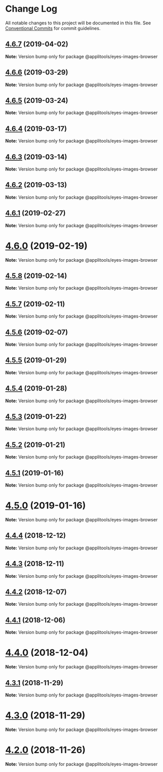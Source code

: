 # Change Log

All notable changes to this project will be documented in this file.
See [Conventional Commits](https://conventionalcommits.org) for commit guidelines.

## [4.6.7](https://github.com/applitools/eyes.sdk.javascript1/compare/@applitools/eyes-images-browser@4.6.6...@applitools/eyes-images-browser@4.6.7) (2019-04-02)

**Note:** Version bump only for package @applitools/eyes-images-browser





## [4.6.6](https://github.com/applitools/eyes.sdk.javascript1/compare/@applitools/eyes-images-browser@4.6.5...@applitools/eyes-images-browser@4.6.6) (2019-03-29)

**Note:** Version bump only for package @applitools/eyes-images-browser





## [4.6.5](https://github.com/applitools/eyes.sdk.javascript1/compare/@applitools/eyes-images-browser@4.6.4...@applitools/eyes-images-browser@4.6.5) (2019-03-24)

**Note:** Version bump only for package @applitools/eyes-images-browser





## [4.6.4](https://github.com/applitools/eyes.sdk.javascript1/compare/@applitools/eyes-images-browser@4.6.3...@applitools/eyes-images-browser@4.6.4) (2019-03-17)

**Note:** Version bump only for package @applitools/eyes-images-browser





## [4.6.3](https://github.com/applitools/eyes.sdk.javascript1/compare/@applitools/eyes-images-browser@4.6.2...@applitools/eyes-images-browser@4.6.3) (2019-03-14)

**Note:** Version bump only for package @applitools/eyes-images-browser





## [4.6.2](https://github.com/applitools/eyes.sdk.javascript1/compare/@applitools/eyes-images-browser@4.6.1...@applitools/eyes-images-browser@4.6.2) (2019-03-13)

**Note:** Version bump only for package @applitools/eyes-images-browser





## [4.6.1](https://github.com/applitools/eyes.sdk.javascript1/compare/@applitools/eyes-images-browser@4.6.0...@applitools/eyes-images-browser@4.6.1) (2019-02-27)

**Note:** Version bump only for package @applitools/eyes-images-browser





# [4.6.0](https://github.com/applitools/eyes.sdk.javascript1/compare/@applitools/eyes-images-browser@4.5.8...@applitools/eyes-images-browser@4.6.0) (2019-02-19)

**Note:** Version bump only for package @applitools/eyes-images-browser





## [4.5.8](https://github.com/applitools/eyes.sdk.javascript1/compare/@applitools/eyes-images-browser@4.5.7...@applitools/eyes-images-browser@4.5.8) (2019-02-14)

**Note:** Version bump only for package @applitools/eyes-images-browser





## [4.5.7](https://github.com/applitools/eyes.sdk.javascript1/compare/@applitools/eyes-images-browser@4.5.6...@applitools/eyes-images-browser@4.5.7) (2019-02-11)

**Note:** Version bump only for package @applitools/eyes-images-browser






## [4.5.6](https://github.com/applitools/eyes.sdk.javascript1/compare/@applitools/eyes-images-browser@4.5.5...@applitools/eyes-images-browser@4.5.6) (2019-02-07)

**Note:** Version bump only for package @applitools/eyes-images-browser





## [4.5.5](https://github.com/applitools/eyes.sdk.javascript1/compare/@applitools/eyes-images-browser@4.5.4...@applitools/eyes-images-browser@4.5.5) (2019-01-29)

**Note:** Version bump only for package @applitools/eyes-images-browser





## [4.5.4](https://github.com/applitools/eyes.sdk.javascript1/compare/@applitools/eyes-images-browser@4.5.3...@applitools/eyes-images-browser@4.5.4) (2019-01-28)

**Note:** Version bump only for package @applitools/eyes-images-browser





## [4.5.3](https://github.com/applitools/eyes.sdk.javascript1/compare/@applitools/eyes-images-browser@4.5.2...@applitools/eyes-images-browser@4.5.3) (2019-01-22)

**Note:** Version bump only for package @applitools/eyes-images-browser





## [4.5.2](https://github.com/applitools/eyes.sdk.javascript1/compare/@applitools/eyes-images-browser@4.5.1...@applitools/eyes-images-browser@4.5.2) (2019-01-21)

**Note:** Version bump only for package @applitools/eyes-images-browser





## [4.5.1](https://github.com/applitools/eyes.sdk.javascript1/compare/@applitools/eyes-images-browser@4.5.0...@applitools/eyes-images-browser@4.5.1) (2019-01-16)

**Note:** Version bump only for package @applitools/eyes-images-browser





# [4.5.0](https://github.com/applitools/eyes.sdk.javascript1/compare/@applitools/eyes-images-browser@4.4.4...@applitools/eyes-images-browser@4.5.0) (2019-01-16)

**Note:** Version bump only for package @applitools/eyes-images-browser





## [4.4.4](https://github.com/applitools/eyes.sdk.javascript1/compare/@applitools/eyes-images-browser@4.4.3...@applitools/eyes-images-browser@4.4.4) (2018-12-12)

**Note:** Version bump only for package @applitools/eyes-images-browser





## [4.4.3](https://github.com/applitools/eyes.sdk.javascript1/compare/@applitools/eyes-images-browser@4.4.2...@applitools/eyes-images-browser@4.4.3) (2018-12-11)

**Note:** Version bump only for package @applitools/eyes-images-browser





## [4.4.2](https://github.com/applitools/eyes.sdk.javascript1/compare/@applitools/eyes-images-browser@4.4.1...@applitools/eyes-images-browser@4.4.2) (2018-12-07)

**Note:** Version bump only for package @applitools/eyes-images-browser





## [4.4.1](https://github.com/applitools/eyes.sdk.javascript1/compare/@applitools/eyes-images-browser@4.4.0...@applitools/eyes-images-browser@4.4.1) (2018-12-06)

**Note:** Version bump only for package @applitools/eyes-images-browser





# [4.4.0](https://github.com/applitools/eyes.sdk.javascript1/compare/@applitools/eyes-images-browser@4.3.1...@applitools/eyes-images-browser@4.4.0) (2018-12-04)

**Note:** Version bump only for package @applitools/eyes-images-browser





## [4.3.1](https://github.com/applitools/eyes.sdk.javascript1/compare/@applitools/eyes-images-browser@4.3.0...@applitools/eyes-images-browser@4.3.1) (2018-11-29)

**Note:** Version bump only for package @applitools/eyes-images-browser





# [4.3.0](https://github.com/applitools/eyes.sdk.javascript1/compare/@applitools/eyes-images-browser@4.2.0...@applitools/eyes-images-browser@4.3.0) (2018-11-29)

**Note:** Version bump only for package @applitools/eyes-images-browser





# [4.2.0](https://github.com/applitools/eyes.sdk.javascript1/compare/@applitools/eyes-images-browser@4.1.0...@applitools/eyes-images-browser@4.2.0) (2018-11-26)

**Note:** Version bump only for package @applitools/eyes-images-browser
